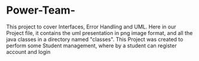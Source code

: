 # Power-Team-
This project to cover Interfaces, Error Handling and UML. Here in our Project file, it contains the uml presentation in png image format, and all the java classes in a directory named "classes". This Project was created to perform some Student management, where by a student can register account and login
